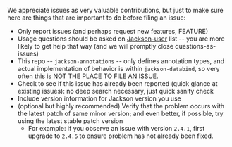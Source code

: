 We appreciate issues as very valuable contributions, but just to make sure here are things that are important to do before filing an issue:

* Only report issues (and perhaps request new features, FEATURE)
* Usage questions should be asked on [Jackson-user](https://groups.google.com/g/jackson-user) list -- you are more likely to get help that way (and we will promptly close questions-as-issues)
* This repo -- `jackson-annotations` -- only defines annotation types, and actual implementation of behavior is within `jackson-databind`, so very often this is NOT THE PLACE TO FILE AN ISSUE.
* Check to see if this issue has already been reported (quick glance at existing issues): no deep search necessary, just quick sanity check
* Include version information for Jackson version you use
* (optional but highly recommended) Verify that the problem occurs with the latest patch of same minor version; and even better, if possible, try using the latest stable patch version
    * For example: if you observe an issue with version `2.4.1`, first upgrade to `2.4.6` to ensure problem has not already been fixed.
